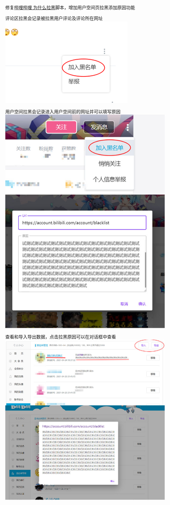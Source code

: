 修复[哔哩哔哩 为什么拉黑](https://greasyfork.org/zh-CN/scripts/31615-bilibili-why-blocked)脚本，增加用户空间页拉黑添加原因功能


评论区拉黑会记录被拉黑用户评论及评论所在网址
![评论区拉黑示意图](./CommentBlock.png)


用户空间拉黑会记录进入用户空间前的网址并可以填写原因
![用户空间拉黑示意图](./SpaceBlock.jpg)


查看和导入导出数据，点击拉黑原因可以在对话框中查看
![黑名单管理示意图](./BlockManage.jpg)

